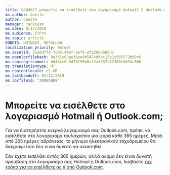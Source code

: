 ```yaml
---
title: 8000077 μπορείτε να εισέλθετε στο λογαριασμό Hotmail ή Outlook.com;
ms.author: daeite
author: daeite
manager: jackiesm
ms.date: 9/14/2018
ms.audience: ITPro
ms.topic: article
ROBOTS: NOINDEX, NOFOLLOW
localization_priority: Normal
ms.assetid: 51addffd-7c85-49ef-8ef5-dfa2605605dc
ms.openlocfilehash: 9e3d1c63ae36ee04547c0bbc15b1c565572b09c6
ms.sourcegitcommit: dd43cc0a9470f98b8ef2a3787c823801d674c666
ms.translationtype: MT
ms.contentlocale: el-GR
ms.lasthandoff: 02/12/2019
ms.locfileid: "29905869"
---
```

# <a name="cant-sign-in-to-hotmail-or-outlookcom"></a>Μπορείτε να εισέλθετε στο λογαριασμό Hotmail ή Outlook.com;

Για να διατηρήσετε ενεργό λογαριασμό σας Outlook.com, πρέπει να εισέλθετε στο λογαριασμό τουλάχιστον μία φορά κάθε 365 ημέρες. Μετά από 365 ημέρες αδράνειας, το μήνυμα ηλεκτρονικού ταχυδρομείου θα διαγραφεί και δεν είναι δυνατό να ανακτηθεί.
  
Εάν έχετε εισέλθει εντός 365 ημερών, αλλά ακόμα δεν είναι δυνατή πρόσβαση στο λογαριασμό σας Hotmail ή Outlook.com, διαβάστε [τον τρόπο για να εισέλθετε σε ή από Outlook.com](https://go.microsoft.com/fwlink/?linkid=2005840&amp;clcid=0x409).
  


